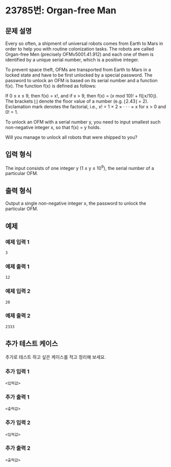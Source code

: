 # 23785번: Organ-free Man

## 문제 설명


<p>Every so often, a shipment of universal robots comes from Earth to Mars in order to help you with routine colonization tasks. The robots are called Organ-free Men (precisely OFMv5001.41.912) and each one of them is identified by a unique serial number, which is a positive integer.</p>

<p>To prevent space theft, OFMs are transported from Earth to Mars in a locked state and have to be first unlocked by a special password. The password to unlock an OFM is based on its serial number and a function f(x). The function f(x) is defined as follows:</p>

<p>If 0 ≤ x ≤ 9, then f(x) = x!, and if x &gt; 9, then f(x) = (x mod 10)! + f(⌊x/10⌋). The brackets ⌊⌋ denote the floor value of a number (e.g. ⌊2.43⌋ = 2). Exclamation mark denotes the factorial, i.e., x! = 1 × 2 × · · · × x for x &gt; 0 and 0! = 1.</p>

<p>To unlock an OFM with a serial number y, you need to input smallest such non-negative integer x, so that f(x) = y holds.</p>

<p>Will you manage to unlock all robots that were shipped to you?</p>



## 입력 형식


<p>The input consists of one integer y (1 ≤ y ≤ 10<sup>9</sup>), the serial number of a particular OFM.</p>



## 출력 형식


<p>Output a single non-negative integer x, the password to unlock the particular OFM.</p>



## 예제

### 예제 입력 1

```
3

```

### 예제 출력 1

```
12

```
          

### 예제 입력 2

```
20

```

### 예제 출력 2

```
2333

```
          




## 추가 테스트 케이스

추가로 테스트 하고 싶은 케이스를 적고 정리해 보세요.

### 추가 입력 1

```
<입력값>
```

### 추가 출력 1

```
<출력값>
```

### 추가 입력 2

```
<입력값>
```

### 추가 출력 2

```
<출력값>
```
  